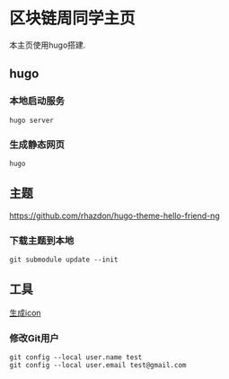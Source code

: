 # 区块链周同学主页

本主页使用hugo搭建.

## hugo

### 本地启动服务

```shell
hugo server
```

### 生成静态网页

```shell
hugo
```

## 主题

https://github.com/rhazdon/hugo-theme-hello-friend-ng

### 下载主题到本地

```shell
git submodule update --init
```

## 工具

[生成icon](https://realfavicongenerator.net/)

### 修改Git用户
```shell
git config --local user.name test
git config --local user.email test@gmail.com
```
